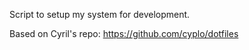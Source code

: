 Script to setup my system for development.

Based on Cyril's repo: https://github.com/cyplo/dotfiles

